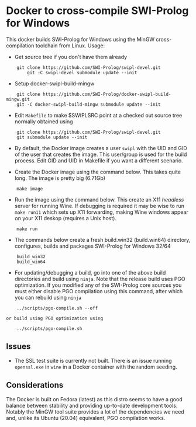 # Docker to cross-compile SWI-Prolog for Windows

This  docker  builds   SWI-Prolog   for    Windows   using   the   MinGW
cross-compilation toolchain from Linux.  Usage:

  - Get source tree if you don't have them already

```
	git clone https://github.com/SWI-Prolog/swipl-devel.git
        git -C swipl-devel submodule update --init
```
  - Setup docker-swipl-build-mingw

```
	git clone https://github.com/SWI-Prolog/docker-swipl-build-mingw.git
	git -C docker-swipl-build-mingw submodule update --init
```
  - Edit `Makefile` to make $SWIPLSRC point at a checked out source tree
    normally obtained using

```
	git clone https://github.com/SWI-Prolog/swipl-devel.git
	git submodule update --init
```
  - By default, the Docker image creates a user `swipl` with the UID and
    GID of the user that creates the image.  This user/group is used for
    the build process.  Edit GID and UID in Makefile if you want a
    different scenario.

  - Create the Docker image using the command below.  This takes quite
    long.  The image is pretty big (6.71Gb)

```
	make image
```

  - Run the image using the command below. This create an X11 _headless_
    server for running Wine.  If debugging is required it may be wise
    to run `make run11` which sets up X11 forwarding, making Wine
    windows appear on your X11 deskop (requires a Unix host).

```
	make run
```

  - The commands below create a fresh build.win32 (build.win64)
    directory, configures, builds and packages SWI-Prolog for
    Windows 32/64

```
	build_win32
	build_win64
```

  - For updating/debugging a build, go into one of the above
    build directories and build using `ninja`.  Note that the
    release build uses PGO optimization.  If you modified any
    of the SWI-Prolog core sources you must either disable
    PGO compilation using this command, after which you can
    rebuild using `ninja`

```
	../scripts/pgo-compile.sh --off
```

    or build using PGO optimization using

```
	../scripts/pgo-compile.sh
```

## Issues

  - The SSL test suite is currently not built.  There is an
    issue running `openssl.exe` in `wine` in a Docker container
    with the random seeding.

## Considerations

The Docker is built on Fedora (latest) as   this  distro seems to have a
good balance between stability  and   providing  up-to-date  development
tools. Notably the MinGW tool suite provides   a lot of the dependencies
we need and, unlike  its  Ubuntu   (20.04)  equivalent,  PGO compilation
works.
